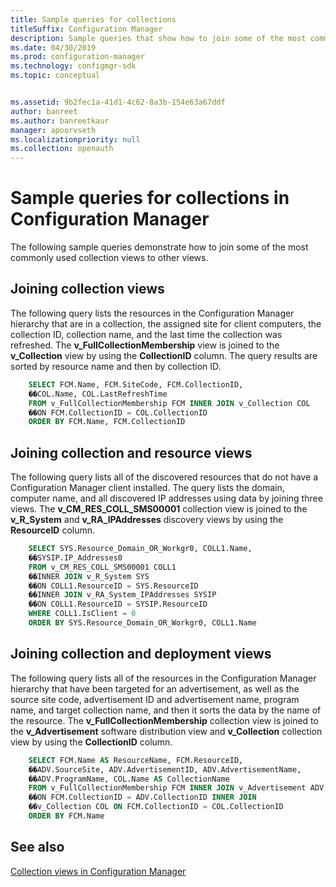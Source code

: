 ```yaml
---
title: Sample queries for collections
titleSuffix: Configuration Manager
description: Sample queries that show how to join some of the most commonly used collection views to other views.
ms.date: 04/30/2019
ms.prod: configuration-manager
ms.technology: configmgr-sdk
ms.topic: conceptual


ms.assetid: 9b2fec1a-41d1-4c62-8a3b-154e63a67ddf
author: banreet
ms.author: banreetkaur
manager: apoorvseth
ms.localizationpriority: null
ms.collection: openauth
---
```


# Sample queries for collections in Configuration Manager

The following sample queries demonstrate how to join some of the most commonly used collection views to other views.

## Joining collection views

The following query lists the resources in the Configuration Manager hierarchy that are in a collection, the assigned site for client computers, the collection ID, collection name, and the last time the collection was refreshed. The **v_FullCollectionMembership** view is joined to the **v_Collection** view by using the **CollectionID** column. The query results are sorted by resource name and then by collection ID.

```sql
    SELECT FCM.Name, FCM.SiteCode, FCM.CollectionID, 
    ��COL.Name, COL.LastRefreshTime 
    FROM v_FullCollectionMembership FCM INNER JOIN v_Collection COL 
    ��ON FCM.CollectionID = COL.CollectionID 
    ORDER BY FCM.Name, FCM.CollectionID 
```

## Joining collection and resource views

The following query lists all of the discovered resources that do not have a Configuration Manager client installed. The query lists the domain, computer name, and all discovered IP addresses using data by joining three views. The **v_CM_RES_COLL_SMS00001** collection view is joined to the **v_R_System** and **v_RA_IPAddresses** discovery views by using the **ResourceID** column.

```sql
    SELECT SYS.Resource_Domain_OR_Workgr0, COLL1.Name, 
    ��SYSIP.IP_Addresses0 
    FROM v_CM_RES_COLL_SMS00001 COLL1 
    ��INNER JOIN v_R_System SYS 
    ��ON COLL1.ResourceID = SYS.ResourceID 
    ��INNER JOIN v_RA_System_IPAddresses SYSIP 
    ��ON COLL1.ResourceID = SYSIP.ResourceID 
    WHERE COLL1.IsClient = 0 
    ORDER BY SYS.Resource_Domain_OR_Workgr0, COLL1.Name 
```

## Joining collection and deployment views

The following query lists all of the resources in the Configuration Manager hierarchy that have been targeted for an advertisement, as well as the source site code, advertisement ID and advertisement name, program name, and target collection name, and then it sorts the data by the name of the resource. The **v_FullCollectionMembership** collection view is joined to the **v_Advertisement** software distribution view and **v_Collection** collection view by using the **CollectionID** column.

```sql
    SELECT FCM.Name AS ResourceName, FCM.ResourceID, 
    ��ADV.SourceSite, ADV.AdvertisementID, ADV.AdvertisementName, 
    ��ADV.ProgramName, COL.Name AS CollectionName 
    FROM v_FullCollectionMembership FCM INNER JOIN v_Advertisement ADV 
    ��ON FCM.CollectionID = ADV.CollectionID INNER JOIN 
    ��v_Collection COL ON FCM.CollectionID = COL.CollectionID 
    ORDER BY FCM.Name 
```

## See also

[Collection views in Configuration Manager](collection-views-configuration-manager.md)
